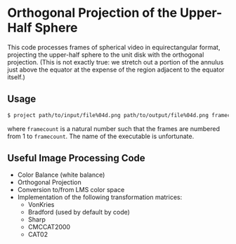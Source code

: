 # Orthogonal Projection of the Upper-Half Sphere

This code processes frames of spherical video in equirectangular format, projecting the upper-half
sphere to the unit disk with the orthogonal projection. (This is not exactly true: we stretch out a
portion of the annulus just above the equator at the expense of the region adjacent to the equator
itself.) 

## Usage

```bash
$ project path/to/input/file%04d.png path/to/output/file%04d.png framecount
```

where `framecount` is a natural number such that the frames are numbered from 1 to `framecount`. The
name of the executable is unfortunate.

## Useful Image Processing Code

* Color Balance (white balance)
* Orthogonal Projection
* Conversion to/from LMS color space
* Implementation of the following transformation matrices:
  * VonKries
  * Bradford (used by default by code)
  * Sharp
  * CMCCAT2000 
  * CAT02
